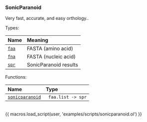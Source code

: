 ### SonicParanoid

Very fast, accurate, and easy orthology..

Types:

| Name      | Meaning |
| :-------- | :------ |
| <a href="javascript:;" onclick="help_and_scripts('faa')">`faa`</a> | FASTA (amino acid) |
| <a href="javascript:;" onclick="help_and_scripts('fna')">`fna`</a> | FASTA (nucleic acid) |
| <a href="javascript:;" onclick="help_and_scripts('spr')">`spr`</a> | SonicParanoid results |

Functions:

| Name | Type |
| :--- | :--- |
| <a href="javascript:;" onclick="help_and_scripts('sonicparanoid')">`sonicparanoid`</a> | ` faa.list -> spr` |

<br/>
{{ macros.load_script(user, 'examples/scripts/sonicparanoid.ol') }}
